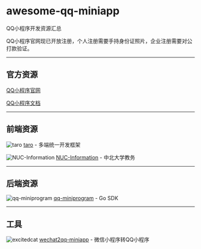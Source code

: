 # awesome-qq-miniapp
QQ小程序开发资源汇总

QQ小程序官网现已开放注册，个人注册需要手持身份证照片，企业注册需要对公打款验证。

-------

## 官方资源

[QQ小程序官网](https://q.qq.com/#/)

[QQ小程序文档](https://q.qq.com/wiki/)

-------

## 前端资源

![taro](https://img.shields.io/github/stars/NervJS/taro?style=flat-square) [taro](https://github.com/NervJS/taro) - 多端统一开发框架 

![NUC-Information](https://img.shields.io/github/stars/Dreace233/NUC-Information?style=flat-square) [NUC-Information](https://github.com/Dreace233/NUC-Information) - 中北大学教务


-------

## 后端资源

![qq-miniprogram](https://img.shields.io/github/stars/solarhell/qq-miniprogram?style=flat-square) [qq-miniprogram](https://github.com/solarhell/qq-miniprogram) - Go SDK 

-------

## 工具

![excitedcat](https://img.shields.io/github/stars/excitedcat/wechat2qq-miniapp?style=flat-square) [wechat2qq-miniapp](https://github.com/excitedcat/wechat2qq-miniapp) - 微信小程序转QQ小程序 
